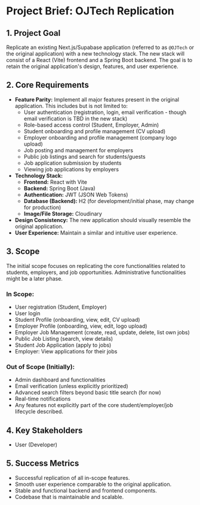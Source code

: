 # Project Brief: OJTech Replication

## 1. Project Goal
Replicate an existing Next.js/Supabase application (referred to as `@OJTech` or the original application) with a new technology stack. The new stack will consist of a React (Vite) frontend and a Spring Boot backend. The goal is to retain the original application's design, features, and user experience.

## 2. Core Requirements
- **Feature Parity:** Implement all major features present in the original application. This includes but is not limited to:
    - User authentication (registration, login, email verification - though email verification is TBD in the new stack)
    - Role-based access control (Student, Employer, Admin)
    - Student onboarding and profile management (CV upload)
    - Employer onboarding and profile management (company logo upload)
    - Job posting and management for employers
    - Public job listings and search for students/guests
    - Job application submission by students
    - Viewing job applications by employers
- **Technology Stack:**
    - **Frontend:** React with Vite
    - **Backend:** Spring Boot (Java)
    - **Authentication:** JWT (JSON Web Tokens)
    - **Database (Backend):** H2 (for development/initial phase, may change for production)
    - **Image/File Storage:** Cloudinary
- **Design Consistency:** The new application should visually resemble the original application.
- **User Experience:** Maintain a similar and intuitive user experience.

## 3. Scope
The initial scope focuses on replicating the core functionalities related to students, employers, and job opportunities. Administrative functionalities might be a later phase.

### In Scope:
- User registration (Student, Employer)
- User login
- Student Profile (onboarding, view, edit, CV upload)
- Employer Profile (onboarding, view, edit, logo upload)
- Employer Job Management (create, read, update, delete, list own jobs)
- Public Job Listing (search, view details)
- Student Job Application (apply to jobs)
- Employer: View applications for their jobs

### Out of Scope (Initially):
- Admin dashboard and functionalities
- Email verification (unless explicitly prioritized)
- Advanced search filters beyond basic title search (for now)
- Real-time notifications
- Any features not explicitly part of the core student/employer/job lifecycle described.

## 4. Key Stakeholders
- User (Developer)

## 5. Success Metrics
- Successful replication of all in-scope features.
- Smooth user experience comparable to the original application.
- Stable and functional backend and frontend components.
- Codebase that is maintainable and scalable.
